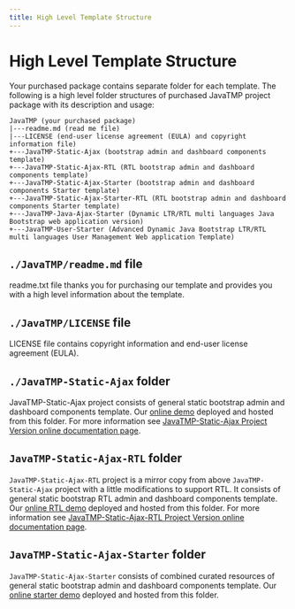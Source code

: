 ```yaml
---
title: High Level Template Structure
---
```

# High Level Template Structure

Your purchased package contains separate folder for each template. The
following is a high level folder structures of purchased
JavaTMP project package with its description and usage:

``` prettyprint linenums lang-html prettyprinted
JavaTMP (your purchased package)
|---readme.md (read me file)
|---LICENSE (end-user license agreement (EULA) and copyright information file)
+---JavaTMP-Static-Ajax (bootstrap admin and dashboard components template)
+---JavaTMP-Static-Ajax-RTL (RTL bootstrap admin and dashboard components template)
+---JavaTMP-Static-Ajax-Starter (bootstrap admin and dashboard components Starter template)
+---JavaTMP-Static-Ajax-Starter-RTL (RTL bootstrap admin and dashboard components Starter template)
+---JavaTMP-Java-Ajax-Starter (Dynamic LTR/RTL multi languages Java Bootstrap web application version)
+---JavaTMP-User-Starter (Advanced Dynamic Java Bootstrap LTR/RTL multi languages User Management Web application Template)
```

## `./JavaTMP/readme.md` file

readme.txt file thanks you for purchasing our template and provides you
with a high level information about the template.

## `./JavaTMP/LICENSE` file

LICENSE file contains copyright information and end-user license
agreement (EULA).

## `./JavaTMP-Static-Ajax` folder

JavaTMP-Static-Ajax project consists of general static bootstrap admin
and dashboard components template. Our [online
demo](http://demo.javatmp.com/JavaTMP-Static-Ajax/ "Java Bootstrap Admin And Dashboard Components Template")
deployed and hosted from this folder. For more information see
﻿[JavaTMP-Static-Ajax Project Version online documentation
page](/pages/javatmp-static-ajax-project-version "﻿JavaTMP-Static-Ajax Project Version Documentation Page").

## `JavaTMP-Static-Ajax-RTL` folder

`JavaTMP-Static-Ajax-RTL` project is a mirror copy from above
`JavaTMP-Static-Ajax` project with a little modifications to support
RTL. It consists of general static bootstrap RTL admin and dashboard
components template. Our [online RTL
demo](http://demo.javatmp.com/JavaTMP-Static-Ajax-RTL/ "Java Bootstrap RTL Admin And Dashboard Components Template")
deployed and hosted from this folder. For more information see
﻿[JavaTMP-Static-Ajax-RTL Project Version online documentation
page](/pages/javatmp-static-ajax-rtl-project-version "﻿JavaTMP-Static-Ajax-RTL Project Version Documentation Page").

## `JavaTMP-Static-Ajax-Starter` folder

`JavaTMP-Static-Ajax-Starter` consists of combined curated resources of
general static bootstrap admin and dashboard components template. Our
[online starter
demo](http://demo.javatmp.com/JavaTMP-Static-Ajax-Starter/ "Java Bootstrap Admin And Dashboard Starter Components Template")
deployed and hosted from this folder.
